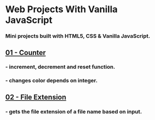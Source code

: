 # Web Projects With Vanilla JavaScript

### **Mini projects built with HTML5, CSS &amp; Vanilla JavaScript.**

## **[01 - Counter](https://github.com/monciego/vanillawebprojects/tree/main/01-counter)**

### - **increment, decrement and reset function.**

### - **changes color depends on integer.**

## **[02 - File Extension](https://github.com/monciego/vanillawebprojects/tree/main/02-file-extension)**

### - **gets the file extension of a file name based on input.**
